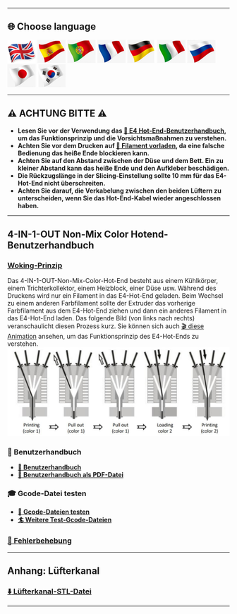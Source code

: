 [E4GUIDE]: https://github.com/ZONESTAR3D/Upgrade-kit-guide/blob/main/HOTEND/E4/User_guide/readme.md
[PRELOAD]: https://github.com/ZONESTAR3D/Upgrade-kit-guide/tree/main/HOTEND/E4/User_guide#7-pre-load-filaments
[E4WORKINGPRINCIPLE]:https://github.com/ZONESTAR3D/Upgrade-kit-guide/blob/main/HOTEND/E4/User_guide/readme.md#5-working-principle

----
## <a id="choose-language">:globe_with_meridians: Choose language </a>
[![](../../lanpic/EN.png)](https://github.com/ZONESTAR3D/Upgrade-kit-guide/tree/main/HOTEND/E4/readme.md)
[![](../../lanpic/ES.png)](https://github.com/ZONESTAR3D/Upgrade-kit-guide/tree/main/HOTEND/E4/readme-es.md)
[![](../../lanpic/PT.png)](https://github.com/ZONESTAR3D/Upgrade-kit-guide/tree/main/HOTEND/E4/readme-pt.md)
[![](../../lanpic/FR.png)](https://github.com/ZONESTAR3D/Upgrade-kit-guide/tree/main/HOTEND/E4/readme-fr.md)
[![](../../lanpic/DE.png)](https://github.com/ZONESTAR3D/Upgrade-kit-guide/tree/main/HOTEND/E4/readme-de.md)
[![](../../lanpic/IT.png)](https://github.com/ZONESTAR3D/Upgrade-kit-guide/tree/main/HOTEND/E4/readme-it.md)
[![](../../lanpic/RU.png)](https://github.com/ZONESTAR3D/Upgrade-kit-guide/tree/main/HOTEND/E4/readme-ru.md)
[![](../../lanpic/JP.png)](https://github.com/ZONESTAR3D/Upgrade-kit-guide/tree/main/HOTEND/E4/readme-jp.md)
[![](../../lanpic/KR.png)](https://github.com/ZONESTAR3D/Upgrade-kit-guide/tree/main/HOTEND/E4/readme-kr.md)
<!-- [![](../../lanpic/SA.png)](https://github.com/ZONESTAR3D/Upgrade-kit-guide/tree/main/HOTEND/E4/readme-ar.md) -->

----
## :warning: ACHTUNG BITTE :warning:
- **Lesen Sie vor der Verwendung das [:book: E4 Hot-End-Benutzerhandbuch][E4GUIDE], um das Funktionsprinzip und die Vorsichtsmaßnahmen zu verstehen.**
- **Achten Sie vor dem Drucken auf [:book: Filament vorladen][PRELOAD], da eine falsche Bedienung das heiße Ende blockieren kann.**
- **Achten Sie auf den Abstand zwischen der Düse und dem Bett. Ein zu kleiner Abstand kann das heiße Ende und den Aufkleber beschädigen.**
- **Die Rückzugslänge in der Slicing-Einstellung sollte 10 mm für das E4-Hot-End nicht überschreiten.**
- **Achten Sie darauf, die Verkabelung zwischen den beiden Lüftern zu unterscheiden, wenn Sie das Hot-End-Kabel wieder angeschlossen haben.**
 
----
## 4-IN-1-OUT Non-Mix Color Hotend-Benutzerhandbuch
### [Woking-Prinzip][E4WORKINGPRINCIPLE]
Das 4-IN-1-OUT-Non-Mix-Color-Hot-End besteht aus einem Kühlkörper, einem Trichterkollektor, einem Heizblock, einer Düse usw. Während des Druckens wird nur ein Filament in das E4-Hot-End geladen. Beim Wechsel zu einem anderen Farbfilament sollte der Extruder das vorherige Farbfilament aus dem E4-Hot-End ziehen und dann ein anderes Filament in das E4-Hot-End laden. Das folgende Bild (von links nach rechts) veranschaulicht diesen Prozess kurz. Sie können sich auch [:clapper: diese Animation](./User_guide/E4_principle.gif) ansehen, um das Funktionsprinzip des E4-Hot-Ends zu verstehen.
![](./User_guide/E4-5.jpg)

### :book: Benutzerhandbuch
- **[:book: Benutzerhandbuch](./User_guide/readme.md)**
- **[:green_book: Benutzerhandbuch als PDF-Datei](./User_guide/E4_V2.jpg)**

### :mortar_board: Gcode-Datei testen
- **[:beginner: Gcode-Dateien testen](./example/readme.md)**
- **[:surfer: Weitere Test-Gcode-Dateien](https://github.com/ZONESTAR3D/Slicing-Guide/tree/master/PrusaSlicer/test_gcode/E4)**

### [:hammer: Fehlerbehebung](./FAQ/readme.md)

----
## Anhang: Lüfterkanal
### [:arrow_down: Lüfterkanal-STL-Datei](./Fan_Duct/fan_duct_e4.zip)

----